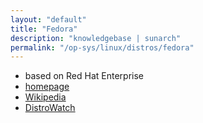 ```yaml
---
layout: "default"
title: "Fedora"
description: "knowledgebase | sunarch"
permalink: "/op-sys/linux/distros/fedora"
---
```

<!--
This Source Code Form is subject to the terms of the Mozilla Public
License, v. 2.0. If a copy of the MPL was not distributed with this
file, You can obtain one at http://mozilla.org/MPL/2.0/.
-->

- based on Red Hat Enterprise
- [homepage](https://getfedora.org)
- [Wikipedia](https://en.wikipedia.org/wiki/Fedora_(operating_system))
- [DistroWatch](https://distrowatch.com/table.php?distribution=Fedora)
